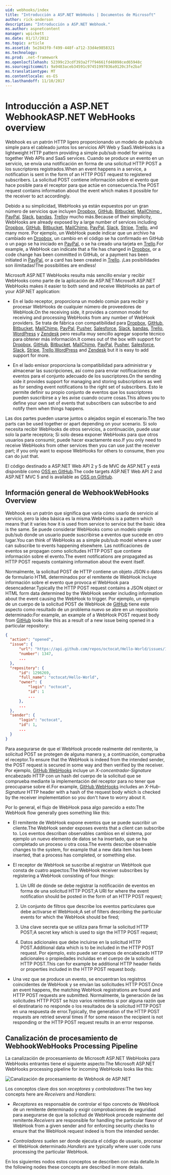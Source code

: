 ```yaml
---
uid: webhooks/index
title: "Introducción a ASP.NET WebHooks | Documentos de Microsoft"
author: rick-anderson
description: "Introducción a ASP.NET Webhook."
ms.author: aspnetcontent
manager: wpickett
ms.date: 01/17/2012
ms.topic: article
ms.assetid: 5e2843f0-f499-448f-a712-33d4e9858321
ms.technology: 
ms.prod: .net-framework
ms.openlocfilehash: 52399c23cdf393a2f7f94661fd48098ced65948c
ms.sourcegitcommit: 9a9483aceb34591c97451997036a9120c3fe2baf
ms.translationtype: MT
ms.contentlocale: es-ES
ms.lasthandoff: 11/10/2017
---
```

# <a name="aspnet-webhooks-overview"></a><span data-ttu-id="b84ea-103">Introducción a ASP.NET Webhook</span><span class="sxs-lookup"><span data-stu-id="b84ea-103">ASP.NET WebHooks overview</span></span>

<span data-ttu-id="b84ea-104">Webhook es un patrón HTTP ligero proporcionando un modelo de pub/sub simple para el cableado juntos los servicios API Web y SaaS.</span><span class="sxs-lookup"><span data-stu-id="b84ea-104">WebHooks is a lightweight HTTP pattern providing a simple pub/sub model for wiring together Web APIs and SaaS services.</span></span> <span data-ttu-id="b84ea-105">Cuando se produce un evento en un servicio, se envía una notificación en forma de una solicitud HTTP POST a los suscriptores registrados.</span><span class="sxs-lookup"><span data-stu-id="b84ea-105">When an event happens in a service, a notification is sent in the form of an HTTP POST request to registered subscribers.</span></span> <span data-ttu-id="b84ea-106">La solicitud POST contiene información sobre el evento que hace posible para el receptor para que actúe en consecuencia.</span><span class="sxs-lookup"><span data-stu-id="b84ea-106">The POST request contains information about the event which makes it possible for the receiver to act accordingly.</span></span>

<span data-ttu-id="b84ea-107">Debido a su simplicidad, WebHooks ya están expuestos por un gran número de servicios que incluyen [Dropbox](http://dropbox.com/), [GitHub](http://www.github.com/), [Bitbucket](https://bitbucket.org/), [MailChimp ](http://www.mailchimp.com/), [PayPal](http://www.paypal.com/), [Slack](http://www.slack.com), [bandas](http://www.stripe.com), [Trello](http://www.trello.com/)y mucho más.</span><span class="sxs-lookup"><span data-stu-id="b84ea-107">Because of their simplicity, WebHooks are already exposed by a large number of services including [Dropbox](http://dropbox.com/), [GitHub](http://www.github.com/), [Bitbucket](https://bitbucket.org/), [MailChimp](http://www.mailchimp.com/), [PayPal](http://www.paypal.com/), [Slack](http://www.slack.com), [Stripe](http://www.stripe.com), [Trello](http://www.trello.com/), and many more.</span></span> <span data-ttu-id="b84ea-108">Por ejemplo, un WebHook puede indicar que un archivo ha cambiado en [Dropbox](http://dropbox.com/), un cambio en el código se ha confirmado en GitHub o un pago se ha iniciado en [PayPal](http://www.paypal.com/), o se ha creado una tarjeta en [ Trello](http://www.trello.com/).</span><span class="sxs-lookup"><span data-stu-id="b84ea-108">For example, a WebHook can indicate that a file has changed in [Dropbox](http://dropbox.com/), or a code change has been committed in GitHub, or a payment has been initiated in [PayPal](http://www.paypal.com/), or a card has been created in [Trello](http://www.trello.com/).</span></span> <span data-ttu-id="b84ea-109">¡Las posibilidades son ilimitadas!</span><span class="sxs-lookup"><span data-stu-id="b84ea-109">The possibilities are endless!</span></span>

<span data-ttu-id="b84ea-110">Microsoft ASP.NET WebHooks resulta más sencillo enviar y recibir WebHooks como parte de la aplicación de ASP.NET:</span><span class="sxs-lookup"><span data-stu-id="b84ea-110">Microsoft ASP.NET WebHooks makes it easier to both send and receive WebHooks as part of your ASP.NET application:</span></span>

* <span data-ttu-id="b84ea-111">En el lado receptor, proporciona un modelo común para recibir y procesar WebHooks de cualquier número de proveedores de WebHook.</span><span class="sxs-lookup"><span data-stu-id="b84ea-111">On the receiving side, it provides a common model for receiving and processing WebHooks from any number of WebHook providers.</span></span> <span data-ttu-id="b84ea-112">Se trata de fábrica con compatibilidad para [Dropbox](http://dropbox.com/), [GitHub](http://www.github.com/), [Bitbucket](https://bitbucket.org/), [MailChimp](http://www.mailchimp.com/), [PayPal](http://www.paypal.com/), [Pusher](http://www.pusher.com), [Salesforce](http://www.salesforce.com), [Slack](http://www.slack.com), [bandas](http://www.stripe.com), [Trello](http://www.trello.com/),[ WordPress](http://www.wordpress.com) y [Zendesk](https://www.zendesk.com/) pero resulta muy sencillo agregar soporte técnico para obtener más información.</span><span class="sxs-lookup"><span data-stu-id="b84ea-112">It comes out of the box with support for [Dropbox](http://dropbox.com/), [GitHub](http://www.github.com/), [Bitbucket](https://bitbucket.org/), [MailChimp](http://www.mailchimp.com/), [PayPal](http://www.paypal.com/), [Pusher](http://www.pusher.com), [Salesforce](http://www.salesforce.com), [Slack](http://www.slack.com), [Stripe](http://www.stripe.com), [Trello](http://www.trello.com/),[WordPress](http://www.wordpress.com) and [Zendesk](https://www.zendesk.com/) but it is easy to add support for more.</span></span>

* <span data-ttu-id="b84ea-113">En el lado emisor proporciona la compatibilidad para administrar y almacenar las suscripciones, así como para enviar notificaciones de eventos para el conjunto adecuado de los suscriptores.</span><span class="sxs-lookup"><span data-stu-id="b84ea-113">On the sending side it provides support for managing and storing subscriptions as well as for sending event notifications to the right set of subscribers.</span></span> <span data-ttu-id="b84ea-114">Esto le permite definir su propio conjunto de eventos que los suscriptores pueden suscribirse a y les avise cuando ocurre cosas.</span><span class="sxs-lookup"><span data-stu-id="b84ea-114">This allows you to define your own set of events that subscribers can subscribe to and notify them when things happens.</span></span>

<span data-ttu-id="b84ea-115">Las dos partes pueden usarse juntos o alejados según el escenario.</span><span class="sxs-lookup"><span data-stu-id="b84ea-115">The two parts can be used together or apart depending on your scenario.</span></span> <span data-ttu-id="b84ea-116">Si solo necesita recibir WebHooks de otros servicios, a continuación, puede usar solo la parte receptora; Si solo desea exponer WebHooks para que otros usuarios para consumir, puede hacer exactamente eso.</span><span class="sxs-lookup"><span data-stu-id="b84ea-116">If you only need to receive WebHooks from other services then you can use just the receiver part; if you only want to expose WebHooks for others to consume, then you can do just that.</span></span>

<span data-ttu-id="b84ea-117">El código destinado a ASP.NET Web API 2 y 5 de MVC de ASP.NET y está disponible como [OSS en GitHub](https://github.com/aspnet/WebHooks).</span><span class="sxs-lookup"><span data-stu-id="b84ea-117">The code targets ASP.NET Web API 2 and ASP.NET MVC 5 and is available as [OSS on GitHub](https://github.com/aspnet/WebHooks).</span></span>

## <a name="webhooks-overview"></a><span data-ttu-id="b84ea-118">Información general de Webhook</span><span class="sxs-lookup"><span data-stu-id="b84ea-118">WebHooks Overview</span></span>

<span data-ttu-id="b84ea-119">Webhook es un patrón que significa que varía cómo usarlo de servicio al servicio, pero la idea básica es la misma.</span><span class="sxs-lookup"><span data-stu-id="b84ea-119">WebHooks is a pattern which means that it varies how it is used from service to service but the basic idea is the same.</span></span> <span data-ttu-id="b84ea-120">Se puede considerar WebHooks como un modelo simple pub/sub donde un usuario puede suscribirse a eventos que sucede en otro lugar.</span><span class="sxs-lookup"><span data-stu-id="b84ea-120">You can think of WebHooks as a simple pub/sub model where a user can subscribe to events happening elsewhere.</span></span> <span data-ttu-id="b84ea-121">Las notificaciones de eventos se propagan como solicitudes HTTP POST que contiene información sobre el evento.</span><span class="sxs-lookup"><span data-stu-id="b84ea-121">The event notifications are propagated as HTTP POST requests containing information about the event itself.</span></span>

<span data-ttu-id="b84ea-122">Normalmente, la solicitud POST de HTTP contiene un objeto JSON o datos de formulario HTML determinados por el remitente de WebHook incluye información sobre el evento que provoca el WebHook para desencadenar.</span><span class="sxs-lookup"><span data-stu-id="b84ea-122">Typically the HTTP POST request contains a JSON object or HTML form data determined by the WebHook sender including information about the event causing the WebHook to trigger.</span></span> <span data-ttu-id="b84ea-123">Por ejemplo, un ejemplo de un cuerpo de la solicitud POST de WebHook de [GitHub](http://www.github.com/) tiene este aspecto como resultado de un problema nuevo se abre en un repositorio determinado:</span><span class="sxs-lookup"><span data-stu-id="b84ea-123">For example, an example of a WebHook POST request body from [GitHub](http://www.github.com/) looks like this as a result of a new issue being opened in a particular repository:</span></span>

```json
{
  "action": "opened",
  "issue": {
      "url": "https://api.github.com/repos/octocat/Hello-World/issues/1347",
      "number": 1347,
      ...
  },
  "repository": {
      "id": 1296269,
      "full_name": "octocat/Hello-World",
      "owner": {
          "login": "octocat",
          "id": 1
          ...
      },
      ...
  },
  "sender": {
      "login": "octocat",
      "id": 1,
      ...
  }
}
```

<span data-ttu-id="b84ea-124">Para asegurarse de que el WebHook procede realmente del remitente, la solicitud POST se protegen de alguna manera y, a continuación, comprueba el receptor.</span><span class="sxs-lookup"><span data-stu-id="b84ea-124">To ensure that the WebHook is indeed from the intended sender, the POST request is secured in some way and then verified by the receiver.</span></span> <span data-ttu-id="b84ea-125">Por ejemplo, [GitHub WebHooks](https://developer.github.com/webhooks/) incluye un *X-concentrador-Signature* encabezado HTTP con un hash del cuerpo de la solicitud que se comprueba mediante la implementación del receptor para no tener que preocuparse sobre él.</span><span class="sxs-lookup"><span data-stu-id="b84ea-125">For example, [GitHub WebHooks](https://developer.github.com/webhooks/) includes an *X-Hub-Signature* HTTP header with a hash of the request body which is checked by the receiver implementation so you don't have to worry about it.</span></span>

<span data-ttu-id="b84ea-126">Por lo general, el flujo de WebHook pasa algo parecido a esto:</span><span class="sxs-lookup"><span data-stu-id="b84ea-126">The WebHook flow generally goes something like this:</span></span>

* <span data-ttu-id="b84ea-127">El remitente de WebHook expone eventos que se puede suscribir un cliente.</span><span class="sxs-lookup"><span data-stu-id="b84ea-127">The WebHook sender exposes events that a client can subscribe to.</span></span> <span data-ttu-id="b84ea-128">Los eventos describan observables cambios en el sistema, por ejemplo un nuevo elemento de datos se ha insertado, que se ha completado un proceso u otra cosa.</span><span class="sxs-lookup"><span data-stu-id="b84ea-128">The events describe observable changes to the system, for example that a new data item has been inserted, that a process has completed, or something else.</span></span>

* <span data-ttu-id="b84ea-129">El receptor de WebHook se suscribe al registrar un WebHook que consta de cuatro aspectos:</span><span class="sxs-lookup"><span data-stu-id="b84ea-129">The WebHook receiver subscribes by registering a WebHook consisting of four things:</span></span>

     1. <span data-ttu-id="b84ea-130">Un URI de dónde se debe registrar la notificación de eventos en forma de una solicitud HTTP POST;</span><span class="sxs-lookup"><span data-stu-id="b84ea-130">A URI for where the event notification should be posted in the form of an HTTP POST request;</span></span>

     2. <span data-ttu-id="b84ea-131">Un conjunto de filtros que describe los eventos particulares que debe activarse el WebHook;</span><span class="sxs-lookup"><span data-stu-id="b84ea-131">A set of filters describing the particular events for which the WebHook should be fired;</span></span>

     3. <span data-ttu-id="b84ea-132">Una clave secreta que se utiliza para firmar la solicitud HTTP POST;</span><span class="sxs-lookup"><span data-stu-id="b84ea-132">A secret key which is used to sign the HTTP POST request;</span></span>

     4. <span data-ttu-id="b84ea-133">Datos adicionales que debe incluirse en la solicitud HTTP POST.</span><span class="sxs-lookup"><span data-stu-id="b84ea-133">Additional data which is to be included in the HTTP POST request.</span></span> <span data-ttu-id="b84ea-134">Por ejemplo, esto puede ser campos de encabezado HTTP adicionales o propiedades incluidas en el cuerpo de la solicitud HTTP POST.</span><span class="sxs-lookup"><span data-stu-id="b84ea-134">This can for example be additional HTTP header fields or properties included in the HTTP POST request body.</span></span>

* <span data-ttu-id="b84ea-135">Una vez que se produce un evento, se encuentran los registros coincidentes de WebHook y se envían las solicitudes HTTP POST.</span><span class="sxs-lookup"><span data-stu-id="b84ea-135">Once an event happens, the matching WebHook registrations are found and HTTP POST requests are submitted.</span></span> <span data-ttu-id="b84ea-136">Normalmente, la generación de las solicitudes HTTP POST se hizo varios reintentos si por alguna razón que el destinatario no responde o los resultados de la solicitud HTTP POST en una respuesta de error.</span><span class="sxs-lookup"><span data-stu-id="b84ea-136">Typically, the generation of the HTTP POST requests are retried several times if for some reason the recipient is not responding or the HTTP POST request results in an error response.</span></span>

## <a name="webhooks-processing-pipeline"></a><span data-ttu-id="b84ea-137">Canalización de procesamiento de Webhook</span><span class="sxs-lookup"><span data-stu-id="b84ea-137">WebHooks Processing Pipeline</span></span>

<span data-ttu-id="b84ea-138">La canalización de procesamiento de Microsoft ASP.NET WebHooks para WebHooks entrantes tiene el siguiente aspecto:</span><span class="sxs-lookup"><span data-stu-id="b84ea-138">The Microsoft ASP.NET WebHooks processing pipeline for incoming WebHooks looks like this:</span></span>

![Canalización de procesamiento de Webhook de ASP.NET](_static/WebHookReceivers.png)

<span data-ttu-id="b84ea-140">Los conceptos clave dos son *receptores* y *controladores*:</span><span class="sxs-lookup"><span data-stu-id="b84ea-140">The two key concepts here are *Receivers* and *Handlers*:</span></span>

* <span data-ttu-id="b84ea-141">*Receptores* es responsable de controlar el tipo concreto de WebHook de un remitente determinado y exigir comprobaciones de seguridad para asegurarse de que la solicitud de WebHook procede realmente del remitente.</span><span class="sxs-lookup"><span data-stu-id="b84ea-141">*Receivers* are responsible for handling the particular flavor of WebHook from a given sender and for enforcing security checks to ensure that the WebHook request indeed is from the intended sender.</span></span>

* <span data-ttu-id="b84ea-142">*Controladores* suelen ser donde ejecuta el código de usuario, procesar el WebHook determinado.</span><span class="sxs-lookup"><span data-stu-id="b84ea-142">*Handlers* are typically where user code runs processing the particular WebHook.</span></span>

<span data-ttu-id="b84ea-143">En los siguientes nodos estos conceptos se describen con más detalle.</span><span class="sxs-lookup"><span data-stu-id="b84ea-143">In the following nodes these concepts are described in more details.</span></span>
